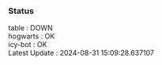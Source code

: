 ### Status


table : DOWN  
hogwarts : OK  
icy-bot : OK  
Latest Update : 2024-08-31 15:09:28.637107
